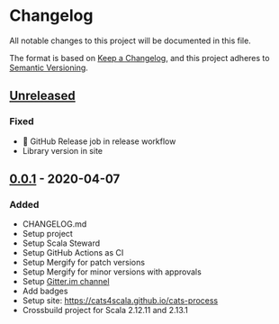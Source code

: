 # Changelog

All notable changes to this project will be documented in this file.

The format is based on [Keep a Changelog](https://keepachangelog.com/en/1.0.0/), and this project adheres to [Semantic Versioning](https://semver.org/spec/v2.0.0.html).

## [Unreleased]
### Fixed
- :rocket: GitHub Release job in release workflow
- Library version in site

## [0.0.1] - 2020-04-07
### Added
- CHANGELOG.md
- Setup project
- Setup Scala Steward
- Setup GitHub Actions as CI
- Setup Mergify for patch versions
- Setup Mergify for minor versions with approvals
- Setup [Gitter.im channel](https://gitter.im/cats4scala/cats-process)
- Add badges
- Setup site: https://cats4scala.github.io/cats-process
- Crossbuild project for Scala 2.12.11 and 2.13.1

[Unreleased]: https://github.com/cats4scala/cats-process/tree/v0.0.1...HEAD
[0.0.1]: https://github.com/cats4scala/cats-process/compare/4ee110a...v0.0.1
